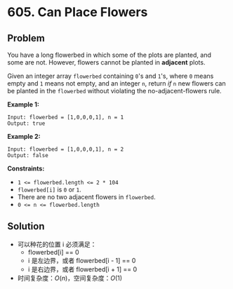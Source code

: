 # 605. Can Place Flowers

## Problem

You have a long flowerbed in which some of the plots are planted, and some are not. However, flowers cannot be planted in **adjacent** plots.

Given an integer array `flowerbed` containing `0`'s and `1`'s, where `0` means empty and `1` means not empty, and an integer `n`, return *if* `n` new flowers can be planted in the `flowerbed` without violating the no-adjacent-flowers rule.

 

**Example 1:**

```
Input: flowerbed = [1,0,0,0,1], n = 1
Output: true
```

**Example 2:**

```
Input: flowerbed = [1,0,0,0,1], n = 2
Output: false
```

 

**Constraints:**

- `1 <= flowerbed.length <= 2 * 104`
- `flowerbed[i]` is `0` or `1`.
- There are no two adjacent flowers in `flowerbed`.
- `0 <= n <= flowerbed.length`

## Solution

- 可以种花的位置 i 必须满足：
  - flowerbed[i] == 0
  - i 是左边界，或者 flowerbed[i - 1] == 0
  - i 是右边界，或者 flowerbed[i + 1] == 0
- 时间复杂度：$O(n)$，空间复杂度：$O(1)$